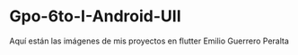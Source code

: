 # Gpo-6to-I-Android-UII
Aquí están las imágenes de mis proyectos en flutter Emilio Guerrero Peralta
